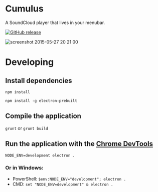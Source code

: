 # Cumulus
A SoundCloud player that lives in your menubar.

[![GitHub release](https://img.shields.io/github/release/gillesdemey/cumulus.svg)](https://github.com/gillesdemey/Cumulus/releases/latest)

![screenshot 2015-05-27 20 21 00](https://cloud.githubusercontent.com/assets/868844/7845299/5810af32-04b6-11e5-8465-45c611a418b7.png)

# Developing

## Install dependencies
`npm install`

`npm install -g electron-prebuilt`

## Compile the application
`grunt` or `grunt build`

## Run the application with the [Chrome DevTools](https://developer.chrome.com/devtools)
`NODE_ENV=development electron .`

### Or in Windows:
- PowerShell: `$env:NODE_ENV="development"; electron .`
- CMD: `set "NODE_ENV=development" & electron .`
